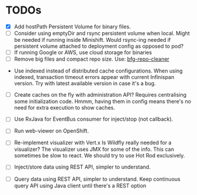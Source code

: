 # TODOs 

- [x] Add hostPath Persistent Volume for binary files.
- [ ] Consider using emptyDir and rsync persistent volume when local.
Might be needed if running inside Minishift.
Would rsync-ing needed if persistent volume attached to deployment config as opposed to pod?
- [ ] If running Google or AWS, use cloud storage for binaries
- [ ] Remove big files and compact repo size.
Use: [bfg-repo-cleaner](https://rtyley.github.io/bfg-repo-cleaner)
- Use indexed instead of distributed cache configurations.
When using indexed, transaction timeout errors appear with current Infinispan version.
Try with latest available version in case it's a bug.
- [ ] Create caches on the fly with administration API?
Requires centralising some initialization code.
Hmmm, having them in config means there's no need for extra execution to show caches.
- [ ] Use RxJava for EventBus consumer for inject/stop (not callback).
- [ ] Run web-viewer on OpenShift.
- [ ] Re-implement visualizer with Vert.x
Is Wildfly really needed for a visualizer?
The visualizer uses JMX for some of the info.
This can sometimes be slow to react. 
We should try to use Hot Rod exclusively.
- [ ] Inject/store data using REST API, simpler to understand.
- [ ] Query data using REST API, simpler to understand.
Keep continuous query API using Java client until there's a REST option
 